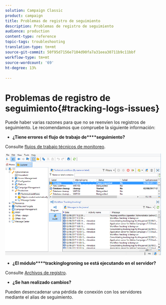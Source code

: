 ```yaml
---
solution: Campaign Classic
product: campaign
title: Problemas de registro de seguimiento
description: Problemas de registro de seguimiento
audience: production
content-type: reference
topic-tags: troubleshooting
translation-type: tm+mt
source-git-commit: 50f95d7156e7104d90fa7a31eea30711b9c11bbf
workflow-type: tm+mt
source-wordcount: '69'
ht-degree: 13%

---
```



# Problemas de registro de seguimiento{#tracking-logs-issues}

Puede haber varias razones para que no se reenvíen los registros de seguimiento. Le recomendamos que compruebe la siguiente información:

* **¿Tiene errores el flujo de trabajo de****seguimiento?**

Consulte [flujos de trabajo técnicos de monitoreo](../../workflow/using/monitoring-technical-workflows.md).

![](assets/tracking_scheduled_task.png)

* **¿El módulo****trackinglogroning se está ejecutando en el servidor?**

Consulte [Archivos de registro](../../production/using/log-files.md).

* **¿Se han realizado cambios?**

Pueden desencadenar una pérdida de conexión con los servidores mediante el alias de seguimiento.
